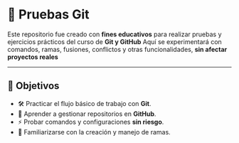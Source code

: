 # 🧪 Pruebas Git

Este repositorio fue creado con **fines educativos** para realizar pruebas y ejercicios prácticos del curso de **Git y GitHub**
Aquí se experimentará con comandos, ramas, fusiones, conflictos y otras funcionalidades, **sin afectar proyectos reales**

---

## 🎯 Objetivos
- 🛠️ Practicar el flujo básico de trabajo con **Git**.
- 📂 Aprender a gestionar repositorios en **GitHub**.
- ⚡ Probar comandos y configuraciones **sin riesgo**.
- 🧩 Familiarizarse con la creación y manejo de ramas.
